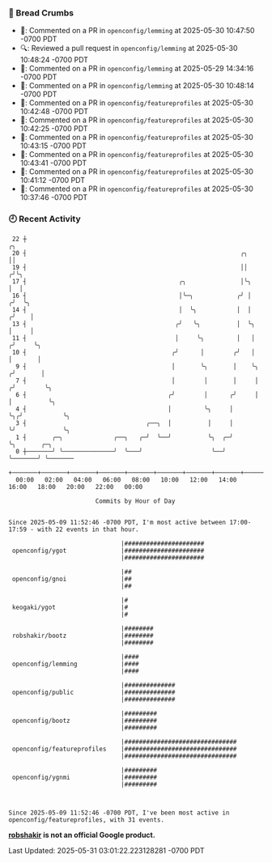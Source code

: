 ### 🍞 Bread Crumbs

 * 💬: Commented on a PR in  `openconfig/lemming` at 2025-05-30 10:47:50 -0700 PDT
 * 🔍: Reviewed a pull request in  `openconfig/lemming` at 2025-05-30 10:48:24 -0700 PDT
 * 💬: Commented on a PR in  `openconfig/lemming` at 2025-05-29 14:34:16 -0700 PDT
 * 💬: Commented on a PR in  `openconfig/lemming` at 2025-05-30 10:48:14 -0700 PDT
 * 💬: Commented on a PR in  `openconfig/featureprofiles` at 2025-05-30 10:42:48 -0700 PDT
 * 💬: Commented on a PR in  `openconfig/featureprofiles` at 2025-05-30 10:42:25 -0700 PDT
 * 💬: Commented on a PR in  `openconfig/featureprofiles` at 2025-05-30 10:43:15 -0700 PDT
 * 💬: Commented on a PR in  `openconfig/featureprofiles` at 2025-05-30 10:43:41 -0700 PDT
 * 💬: Commented on a PR in  `openconfig/featureprofiles` at 2025-05-30 10:41:12 -0700 PDT
 * 💬: Commented on a PR in  `openconfig/featureprofiles` at 2025-05-30 10:37:46 -0700 PDT

### 🕘 Recent Activity
```
 22 ┼                                                                        ╭╮
 20 ┤                                                           ╭╮           ││
 19 ┤                                                           ││          ╭╯╰╮
 17 ┤                                          ╭╮               │╰╮         │  │
 16 ┤                                          │╰─╮            ╭╯ │        ╭╯  ╰╮
 14 ┤                                          │  ╰╮           │  │       ╭╯    │
 13 ┤                                         ╭╯   ╰╮          │  ╰╮      │     │
 11 ┤                                         │     ╰╮         │   │     ╭╯     ╰╮
 10 ┤                                        ╭╯      │        ╭╯   │     │       │
  9 ┤                                        │       ╰╮       │    ╰╮   ╭╯       │
  7 ┤                                        │        │       │     │  ╭╯        ╰╮
  6 ┤                                       ╭╯        │      ╭╯     │  │          ╰╮
  4 ┤                                       │         ╰╮     │      ╰╮╭╯           ╰╮
  3 ┤                                 ╭──╮  │          │     │       ╰╯             ╰╮
  1 ┤       ╭─╮              ╭──╮   ╭─╯  ╰──╯          ╰╮  ╭─╯                       ╰╮       ╭─╮
  0 ┼───────╯ ╰──────────────╯  ╰───╯                   ╰──╯                          ╰───────╯ ╰───────
    +───────+───────+───────+───────+───────+───────+───────+───────+───────+───────+───────+───────+────
  00:00   02:00   04:00   06:00   08:00   10:00   12:00   14:00   16:00   18:00   20:00   22:00   00:00   

						Commits by Hour of Day


Since 2025-05-09 11:52:46 -0700 PDT, I'm most active between 17:00-17:59 - with 22 events in that hour.

```



```
                               |######################
 openconfig/ygot               |######################
                               |######################

                               |##
 openconfig/gnoi               |##
                               |##

                               |#
 keogaki/ygot                  |#
                               |#

                               |########
 robshakir/bootz               |########
                               |########

                               |####
 openconfig/lemming            |####
                               |####

                               |##############
 openconfig/public             |##############
                               |##############

                               |#########
 openconfig/bootz              |#########
                               |#########

                               |###############################
 openconfig/featureprofiles    |###############################
                               |###############################

                               |#########
 openconfig/ygnmi              |#########
                               |#########



Since 2025-05-09 11:52:46 -0700 PDT, I've been most active in openconfig/featureprofiles, with 31 events.

```
**[robshakir](mailto:robjs@google.com) is not an official Google product.**  


Last Updated: 2025-05-31 03:01:22.223128281 -0700 PDT
